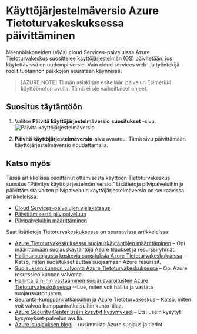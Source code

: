 <properties
   pageTitle="Päivityksen käyttöjärjestelmän versio Azure Tietoturvakeskuksessa | Microsoft Azure"
   description="Tässä artikkelissa kerrotaan, miten Azure Tietoturvakeskus suositus **päivityksen käyttöjärjestelmäversio**täytäntöön."
   services="security-center"
   documentationCenter="na"
   authors="TerryLanfear"
   manager="MBaldwin"
   editor=""/>

<tags
   ms.service="security-center"
   ms.devlang="na"
   ms.topic="article"
   ms.tgt_pltfrm="na"
   ms.workload="na"
   ms.date="07/29/2016"
   ms.author="terrylan"/>

# <a name="update-os-version-in-azure-security-center"></a>Käyttöjärjestelmäversio Azure Tietoturvakeskuksessa päivittäminen

Näennäiskoneiden (VMs) cloud Services-palveluissa Azure Tietoturvakeskus suosittelee käyttöjärjestelmän (OS) päivitetään, jos käytettävissä on uudempi versio.  Vain cloud services web- ja työntekijä roolit tuotannon paikkojen seurataan käynnissä.

> [AZURE.NOTE] Tämän asiakirjan esitellään palvelun Esimerkki käyttöönoton avulla.  Tämä ei ole vaiheittaiset ohjeet.

## <a name="implement-the-recommendation"></a>Suositus täytäntöön

1. Valitse **Päivitä käyttöjärjestelmäversio** **suositukset** -sivu.
![Päivitä käyttöjärjestelmäversio][1]

2. **Päivitä käyttöjärjestelmäversio**-sivu avautuu. Tämä sivu päivittämään käyttöjärjestelmäversio noudattamalla.

## <a name="see-also"></a>Katso myös

Tässä artikkelissa osoittanut ottamisesta käyttöön Tietoturvakeskus suositus "Päivitys käyttöjärjestelmän versio." Lisätietoja pilvipalveluihin ja päivittämistä varten pilvipalveluun käyttöjärjestelmäversio on seuraavissa artikkeleissa:

- [Cloud Services-palvelujen yleiskatsaus](../cloud-services/cloud-services-choose-me.md)
- [Päivittämisestä pilvipalveluun](../cloud-services/cloud-services-update-azure-service.md)
- [Pilvipalveluihin määrittäminen](../cloud-services/cloud-services-how-to-configure-portal.md)

Saat lisätietoja Tietoturvakeskuksessa on seuraavissa artikkeleissa:

- [Azure Tietoturvakeskuksessa suojauskäytäntöjen määrittäminen](security-center-policies.md) – Opi määrittämään suojauskäytäntöjä Azure tilaukset ja resurssiryhmät.
- [Hallinta suojausta koskevia suosituksia Azure Tietoturvakeskuksessa](security-center-recommendations.md) – Katso, miten suositukset auttaa suojaamaan Azure resurssit.
- [Suojauksen kunnon valvonta Azure Tietoturvakeskuksessa](security-center-monitoring.md) – Opi Azure resurssien kunnon valvonta.
- [Hallinta ja niihin vastaaminen suojausvaroitusten Azure Tietoturvakeskuksessa](security-center-managing-and-responding-alerts.md) --Lue, miten voit hallita ja vastata suojausvaroitusten.
- [Seuranta-kumppaniratkaisuihin ja Azure Tietoturvakeskus](security-center-partner-solutions.md) – Katso, miten voit valvoa kumppaniratkaisuihin kunto-tilaa.
- [Azure Security Center usein kysytyt kysymykset](security-center-faq.md) – Etsi usein kysytyt kysymykset-palvelun avulla.
- [Azure-suojauksen blogi](http://blogs.msdn.com/b/azuresecurity/) – uusimmista Azure suojaus ja tiedot.

<!--Image references-->
[1]: ./media/security-center-update-os-version/update-os-version.png
